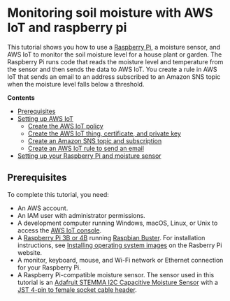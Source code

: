 # Monitoring soil moisture with AWS IoT and raspberry pi<a name="iot-moisture-tutorial"></a>

This tutorial shows you how to use a [Raspberry Pi](https://www.raspberrypi.org/), a moisture sensor, and AWS IoT to monitor the soil moisture level for a house plant or garden\. The Raspberry Pi runs code that reads the moisture level and temperature from the sensor and then sends the data to AWS IoT\. You create a rule in AWS IoT that sends an email to an address subscribed to an Amazon SNS topic when the moisture level falls below a threshold\.

**Contents**
+ [Prerequisites](#iot-moisture-prereqs)
+ [Setting up AWS IoT](iot-moisture-setup.md)
  + [Create the AWS IoT policy](iot-moisture-policy.md)
  + [Create the AWS IoT thing, certificate, and private key](iot-moisture-create-thing.md)
  + [Create an Amazon SNS topic and subscription](iot-moisture-create-sns-topic.md)
  + [Create an AWS IoT rule to send an email](iot-moisture-create-rule.md)
+ [Setting up your Raspberry Pi and moisture sensor](iot-moisture-raspi-setup.md)

## Prerequisites<a name="iot-moisture-prereqs"></a>

To complete this tutorial, you need:
+ An AWS account\.
+ An IAM user with administrator permissions\.
+ A development computer running Windows, macOS, Linux, or Unix to access the [AWS IoT console](https://console.aws.amazon.com/iot/home)\.
+ A [Raspberry Pi 3B or 4B](https://www.raspberrypi.org/products/) running [Raspbian Buster](https://www.raspberrypi.org/downloads/raspbian/)\. For installation instructions, see [Installing operating system images](https://www.raspberrypi.org/documentation/installation/installing-images/README.md) on the Rasberry Pi website\. 
+ A monitor, keyboard, mouse, and Wi\-Fi network or Ethernet connection for your Raspberry Pi\.
+ A Raspberry Pi\-compatible moisture sensor\. The sensor used in this tutorial is an [Adafruit STEMMA I2C Capacitive Moisture Sensor](https://www.adafruit.com/product/4026) with a [JST 4\-pin to female socket cable header](https://www.adafruit.com/product/3950)\. 
